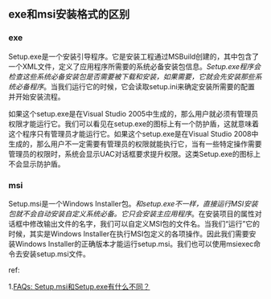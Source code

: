 ## exe和msi安装格式的区别

### exe

Setup.exe是一个安装引导程序。它是安装工程通过MSBuild创建的，其中包含了一个XML文件，定义了应用程序所需要的系统必备安装包信息。*Setup.exe程序会检查这些系统必备安装包是否需要被下载和安装，如果需要，它就会先安装那些系统必备程序*。当我们运行它的时候，它会读取setup.ini来确定安装所需要的配置并开始安装流程。

如果这个setup.exe是在Visual Studio 2005中生成的，那么用户就必须有管理员权限才能运行它。我们可以看见在setup.exe的图标上有一个防护盾，这就意味着这个程序只有管理员才能运行它。如果这个setup.exe是在Visual Studio 2008中生成的，那么用户不一定需要有管理员的权限就能执行它，当有一些特定操作需要管理员的权限时，系统会显示UAC对话框要求提升权限。这类Setup.exe的图标上不会显示防护盾。

### msi

Setup.msi是一个Windows Installer包。*和setup.exe不一样，直接运行MSI安装包就不会自动安装自定义系统必备。它只会安装主应用程序*。在安装项目的属性对话框中修改输出文件的名字，我们可以自定义MSI包的文件名。当我们“运行”它的时候，其实是Windows Installer在执行MSI包定义的各项操作。因此我们需要安装Windows Installer的正确版本才能运行setup.msi。我们也可以使用msiexec命令去安装setup.msi文件。

ref:

1.[FAQs: Setup.msi和Setup.exe有什么不同？](https://social.msdn.microsoft.com/Forums/tr-TR/d67ea2ae-381a-4ca0-8489-fb157e06ce43/faqs-setupmsisetupexe)
